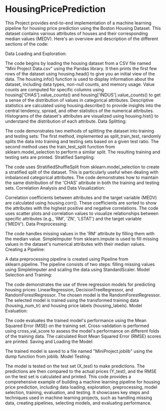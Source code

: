 # HousingPricePrediction

This Project provides end-to-end implementation of a machine learning pipeline for housing price prediction using the Boston Housing Dataset. This dataset contains various attributes of houses and their corresponding median values (MEDV). Here's an overview and description of the different sections of the code:

Data Loading and Exploration:

The code begins by loading the housing dataset from a CSV file named "Mini Project Data.csv" using the Pandas library.
It then prints the first few rows of the dataset using housing.head() to give you an initial view of the data.
The housing.info() function is used to display information about the dataset, including data types, non-null counts, and memory usage.
Value counts are computed for specific columns using housing['CHAS'].value_counts() and housing['INDUS'].value_counts() to get a sense of the distribution of values in categorical attributes.
Descriptive statistics are calculated using housing.describe() to provide insights into the central tendency, spread, and other statistics of the numerical attributes.
Histograms of the dataset's attributes are visualized using housing.hist() to understand the distribution of each attribute.
Data Splitting:

The code demonstrates two methods of splitting the dataset into training and testing sets:
The first method, implemented as split_train_test, randomly splits the data into training and testing sets based on a given test ratio.
The second method uses the train_test_split function from sklearn.model_selection to perform a similar split. The resulting training and testing sets are printed.
Stratified Sampling:

The code uses StratifiedShuffleSplit from sklearn.model_selection to create a stratified split of the dataset. This is particularly useful when dealing with imbalanced categorical attributes. The code demonstrates how to maintain the same distribution of the 'CHAS' attribute in both the training and testing sets.
Correlation Analysis and Data Visualization:

Correlation coefficients between attributes and the target variable (MEDV) are calculated using housing.corr(). These coefficients are sorted to show the attributes with the highest positive and negative correlations.
The code uses scatter plots and correlation values to visualize relationships between specific attributes (e.g., 'RM', 'ZN', 'LSTAT') and the target variable ('MEDV').
Data Preprocessing:

The code handles missing values in the 'RM' attribute by filling them with the median value.
SimpleImputer from sklearn.impute is used to fill missing values in the dataset's numerical attributes with their median values.
Creating a Pipeline:

A data preprocessing pipeline is created using Pipeline from sklearn.pipeline. The pipeline consists of two steps: filling missing values using SimpleImputer and scaling the data using StandardScaler.
Model Selection and Training:

The code demonstrates the use of three regression models for predicting housing prices: LinearRegression, DecisionTreeRegressor, and RandomForestRegressor. The chosen model is the RandomForestRegressor.
The selected model is trained using the transformed training data (housing_num_tr) and housing price labels (housing_labels).
Model Evaluation:

The code evaluates the trained model's performance using the Mean Squared Error (MSE) on the training set.
Cross-validation is performed using cross_val_score to assess the model's performance on different folds of the training data. The calculated Root Mean Squared Error (RMSE) scores are printed.
Saving and Loading the Model:

The trained model is saved to a file named "MiniProject.joblib" using the dump function from joblib.
Model Testing:

The model is tested on the test set (X_test) to make predictions. The predictions are then compared to the actual prices (Y_test), and the RMSE on the test set is calculated and printed.
This code provides a comprehensive example of building a machine learning pipeline for housing price prediction, including data loading, exploration, preprocessing, model selection, training, evaluation, and testing. It showcases key steps and techniques used in machine learning projects, such as handling missing data, creating pipelines, selecting models, and evaluating performance.
	
